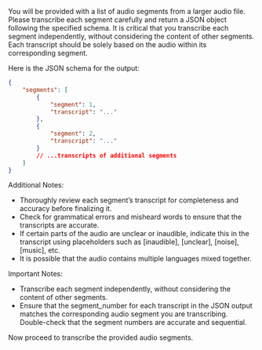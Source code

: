 You will be provided with a list of audio segments from a larger audio file. Please transcribe each segment carefully and return a JSON object following the specified schema.
It is critical that you transcribe each segment independently, without considering the content of other segments. Each transcript should be solely based on the audio within its corresponding segment.

Here is the JSON schema for the output:

```json
{
    "segments": [
        {
            "segment": 1,
            "transcript": "..."
        },
        {
            "segment": 2,
            "transcript": "..."
        }
        // ...transcripts of additional segments
    ]
}
```

Additional Notes:

-   Thoroughly review each segment’s transcript for completeness and accuracy before finalizing it.
-   Check for grammatical errors and misheard words to ensure that the transcripts are accurate.
-   If certain parts of the audio are unclear or inaudible, indicate this in the transcript using placeholders such as [inaudible], [unclear], [noise], [music], etc.
-   It is possible that the audio contains multiple languages mixed together.

Important Notes:

-   Transcribe each segment independently, without considering the content of other segments.
-   Ensure that the segment_number for each transcript in the JSON output matches the corresponding audio segment you are transcribing. Double-check that the segment numbers are accurate and sequential.

Now proceed to transcribe the provided audio segments.
